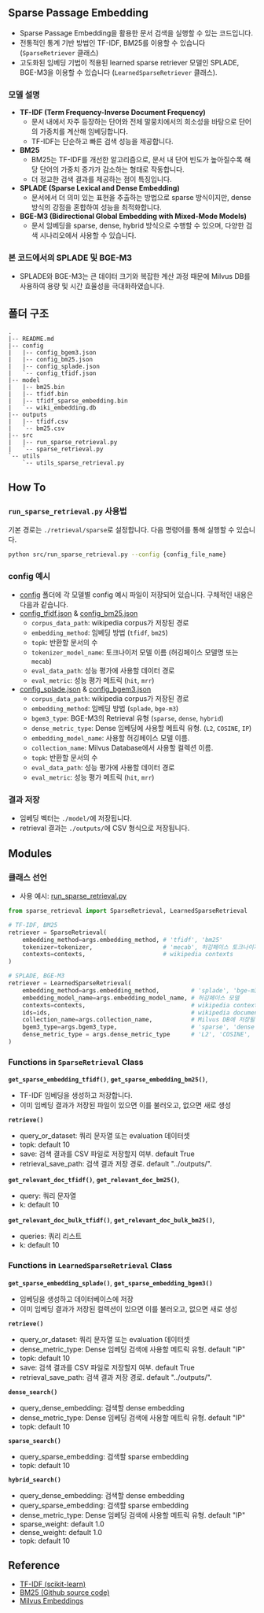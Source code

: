 ## Sparse Passage Embedding
- Sparse Passage Embedding을 활용한 문서 검색을 실행할 수 있는 코드입니다.
- 전통적인 통계 기반 방법인 TF-IDF, BM25를 이용할 수 있습니다 (`SparseRetriever` 클래스)
- 고도화된 임베딩 기법이 적용된 learned sparse retriever 모델인 SPLADE, BGE-M3을 이용할 수 있습니다 (`LearnedSparseRetriever` 클래스).

### 모델 설명
- **TF-IDF (Term Frequency-Inverse Document Frequency)**
    - 문서 내에서 자주 등장하는 단어와 전체 말뭉치에서의 희소성을 바탕으로 단어의 가중치를 계산해 임베딩합니다.
    - TF-IDF는 단순하고 빠른 검색 성능을 제공합니다.
- **BM25**
    - BM25는 TF-IDF를 개선한 알고리즘으로, 문서 내 단어 빈도가 높아질수록 해당 단어의 가중치 증가가 감소하는 형태로 작동합니다.
    - 더 정교한 검색 결과를 제공하는 점이 특징입니다.
- **SPLADE (Sparse Lexical and Dense Embedding)**
    - 문서에서 더 의미 있는 표현을 추출하는 방법으로 sparse 방식이지만, dense 방식의 강점을 혼합하여 성능을 최적화합니다.
- **BGE-M3 (Bidirectional Global Embedding with Mixed-Mode Models)**
    - 문서 임베딩을 sparse, dense, hybrid 방식으로 수행할 수 있으며, 다양한 검색 시나리오에서 사용할 수 있습니다.

### 본 코드에서의 SPLADE 및 BGE-M3
- SPLADE와 BGE-M3는 큰 데이터 크기와 복잡한 계산 과정 때문에 Milvus DB를 사용하여 용량 및 시간 효율성을 극대화하였습니다.

## 폴더 구조
```text
.
|-- README.md
|-- config
|   |-- config_bgem3.json
|   |-- config_bm25.json
|   |-- config_splade.json
|   `-- config_tfidf.json
|-- model
|   |-- bm25.bin
|   |-- tfidf.bin
|   |-- tfidf_sparse_embedding.bin
|   `-- wiki_embedding.db
|-- outputs
|   |-- tfidf.csv
|   `-- bm25.csv
|-- src
|   |-- run_sparse_retrieval.py
|   `-- sparse_retrieval.py
`-- utils
    `-- utils_sparse_retrieval.py
```

## How To
### `run_sparse_retrieval.py` 사용법
기본 경로는 `./retrieval/sparse`로 설정합니다. 다음 명령어를 통해 실행할 수 있습니다.
```bash
python src/run_sparse_retrieval.py --config {config_file_name}
```


### config 예시
- [config](./config/) 폴더에 각 모델별 config 예시 파일이 저장되어 있습니다. 구체적인 내용은 다음과 같습니다.
- [config_tfidf.json](./config/config_tfidf.json) & [config_bm25.json](./config/config_bm25.json)
    - `corpus_data_path`: wikipedia corpus가 저장된 경로
    - `embedding_method`: 임베딩 방법 (`tfidf`, `bm25`)
    - `topk`: 반환할 문서의 수
    - `tokenizer_model_name`: 토크나이저 모델 이름 (허깅페이스 모델명 또는 `mecab`)
    - `eval_data_path`: 성능 평가에 사용할 데이터 경로
    - `eval_metric`: 성능 평가 메트릭 (`hit`, `mrr`)
- [config_splade.json](./config/config_splade.json) & [config_bgem3.json](./config/config_bgem3.json)
    - `corpus_data_path`: wikipedia corpus가 저장된 경로
    - `embedding_method`: 임베딩 방법 (`splade`, `bge-m3`)
    - `bgem3_type`: BGE-M3의 Retrieval 유형 (`sparse`, `dense`, `hybrid`)
    - `dense_metric_type`: Dense 임베딩에 사용할 메트릭 유형. (`L2`, `COSINE`, `IP`)
    - `embedding_model_name`: 사용할 허깅페이스 모델 이름.
    - `collection_name`: Milvus Database에서 사용할 컬렉션 이름.
    - `topk`: 반환할 문서의 수
    - `eval_data_path`: 성능 평가에 사용할 데이터 경로
    - `eval_metric`: 성능 평가 메트릭 (`hit`, `mrr`)

### 결과 저장
- 임베딩 벡터는 `./model/`에 저장됩니다.
- retrieval 결과는 `./outputs/`에 CSV 형식으로 저장됩니다.

## Modules
### 클래스 선언
- 사용 예시: [run_sparse_retrieval.py](./src/run_sparse_retrieval.py)
```python
from sparse_retrieval import SparseRetrieval, LearnedSparseRetrieval

# TF-IDF, BM25
retriever = SparseRetrieval(
    embedding_method=args.embedding_method, # 'tfidf', 'bm25'
    tokenizer=tokenizer,                    # 'mecab', 허깅페이스 토크나이저
    contexts=contexts,                      # wikipedia contexts
)

# SPLADE, BGE-M3
retriever = LearnedSparseRetrieval(
    embedding_method=args.embedding_method,         # 'splade', 'bge-m3'
    embedding_model_name=args.embedding_model_name, # 허깅페이스 모델
    contexts=contexts,                              # wikipedia contexts
    ids=ids,                                        # wikipedia document_ids
    collection_name=args.collection_name,           # Milvus DB에 저장될 collection 명
    bgem3_type=args.bgem3_type,                     # 'sparse', 'dense', 'hybrid'
    dense_metric_type = args.dense_metric_type      # 'L2', 'COSINE', 'IP'
)
```


### Functions in `SparseRetrieval` Class
**`get_sparse_embedding_tfidf()`**, **`get_sparse_embedding_bm25()`**,
- TF-IDF 임베딩을 생성하고 저장합니다.
- 이미 임베딩 결과가 저장된 파일이 있으면 이를 불러오고, 없으면 새로 생성

**`retrieve()`**
- query_or_dataset: 쿼리 문자열 또는 evaluation 데이터셋
- topk: default 10
- save: 검색 결과를 CSV 파일로 저장할지 여부. default True
- retrieval_save_path: 검색 결과 저장 경로. default "../outputs/".

**`get_relevant_doc_tfidf()`**, **`get_relevant_doc_bm25()`**,
- query: 쿼리 문자열
- k: default 10

**`get_relevant_doc_bulk_tfidf()`**, **`get_relevant_doc_bulk_bm25()`**,
- queries: 쿼리 리스트
- k: default 10


### Functions in `LearnedSparseRetrieval` Class
**`get_sparse_embedding_splade()`**, **`get_sparse_embedding_bgem3()`**
- 임베딩을 생성하고 데이터베이스에 저장
- 이미 임베딩 결과가 저장된 컬렉션이 있으면 이를 불러오고, 없으면 새로 생성

**`retrieve()`**
- query_or_dataset: 쿼리 문자열 또는 evaluation 데이터셋
- dense_metric_type: Dense 임베딩 검색에 사용할 메트릭 유형. default "IP"
- topk: default 10
- save: 검색 결과를 CSV 파일로 저장할지 여부. default True
- retrieval_save_path: 검색 결과 저장 경로. default "../outputs/".

**`dense_search()`**
- query_dense_embedding: 검색할 dense embedding
- dense_metric_type: Dense 임베딩 검색에 사용할 메트릭 유형. default "IP"
- topk: default 10

**`sparse_search()`**
- query_sparse_embedding: 검색할 sparse embedding
- topk: default 10

**`hybrid_search()`**
- query_dense_embedding: 검색할 dense embedding
- query_sparse_embedding: 검색할 sparse embedding
- dense_metric_type: Dense 임베딩 검색에 사용할 메트릭 유형. default "IP"
- sparse_weight: default 1.0
- dense_weight: default 1.0
- topk: default 10

## Reference
- [TF-IDF (scikit-learn)](https://scikit-learn.org/1.5/modules/generated/sklearn.feature_extraction.text.TfidfVectorizer.html)
- [BM25 (Github source code)](https://github.com/dorianbrown/rank_bm25)
- [Milvus Embeddings](https://milvus.io/docs/ko/embeddings.md)
